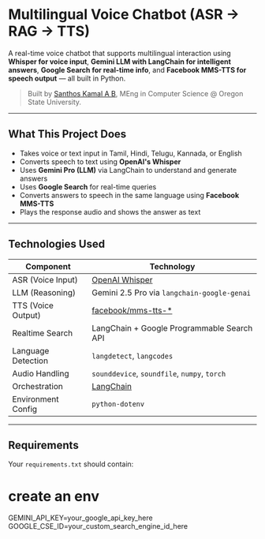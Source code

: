 #  Multilingual Voice Chatbot (ASR → RAG → TTS)

A real-time voice chatbot that supports multilingual interaction using **Whisper for voice input**, **Gemini LLM with LangChain for intelligent answers**, **Google Search for real-time info**, and **Facebook MMS-TTS for speech output** — all built in Python.

> Built by [Santhos Kamal A B](https://www.linkedin.com/in/santhos-kamal-arumugam-balamurugan-6915b41ba/), MEng in Computer Science @ Oregon State University.

---

##  What This Project Does

- Takes voice or text input in Tamil, Hindi, Telugu, Kannada, or English
- Converts speech to text using **OpenAI's Whisper**
- Uses **Gemini Pro (LLM)** via LangChain to understand and generate answers
- Uses **Google Search** for real-time queries
- Converts answers to speech in the same language using **Facebook MMS-TTS**
- Plays the response audio and shows the answer as text

---

##  Technologies Used

| Component             | Technology                                        |
|----------------------|---------------------------------------------------|
| ASR (Voice Input)     | [OpenAI Whisper](https://github.com/openai/whisper) |
| LLM (Reasoning)       | Gemini 2.5 Pro via `langchain-google-genai`      |
| TTS (Voice Output)    | [facebook/mms-tts-*](https://huggingface.co/facebook) |
| Realtime Search       | LangChain + Google Programmable Search API       |
| Language Detection    | `langdetect`, `langcodes`                        |
| Audio Handling        | `sounddevice`, `soundfile`, `numpy`, `torch`     |
| Orchestration         | [LangChain](https://python.langchain.com/)       |
| Environment Config    | `python-dotenv`                                  |

---

##  Requirements

Your `requirements.txt` should contain:

# create an env
GEMINI_API_KEY=your_google_api_key_here
GOOGLE_CSE_ID=your_custom_search_engine_id_here
